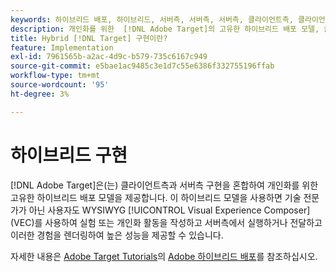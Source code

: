 ```yaml
---
keywords: 하이브리드 배포, 하이브리드, 서버측, 서버측, 서버측, 클라이언트측, 클라이언트측, 클라이언트측, 하이브리드 구현, 하이브리드 배포0
description: 개인화를 위한  [!DNL Adobe Target]의 고유한 하이브리드 배포 모델, 클라이언트측 및 서버측 구현을 혼합하는 방법에 대해 알아봅니다.
title: Hybrid [!DNL Target] 구현이란?
feature: Implementation
exl-id: 7961565b-a2ac-4d9c-b579-735c6167c949
source-git-commit: e5bae1ac9485c3e1d7c55e6386f332755196ffab
workflow-type: tm+mt
source-wordcount: '95'
ht-degree: 3%

---
```


# 하이브리드 구현

[!DNL Adobe Target]은(는) 클라이언트측과 서버측 구현을 혼합하여 개인화를 위한 고유한 하이브리드 배포 모델을 제공합니다. 이 하이브리드 모델을 사용하면 기술 전문가가 아닌 사용자도 WYSIWYG [!UICONTROL Visual Experience Composer] (VEC)를 사용하여 실험 또는 개인화 활동을 작성하고 서버측에서 실행하거나 전달하고 이러한 경험을 렌더링하여 높은 성능을 제공할 수 있습니다.

자세한 내용은 [Adobe Target Tutorials](https://experienceleague.adobe.com/docs/target-learn/tutorials/overview.html?lang=ko-KR)의 [Adobe 하이브리드 배포](https://experienceleague.adobe.com/docs/target-learn/tutorials/implementation/hybrid-deployment.html)를 참조하십시오.
